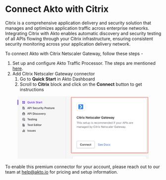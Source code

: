 # Connect Akto with Citrix

Citrix is a comprehensive application delivery and security solution that manages and optimizes application traffic across enterprise networks. Integrating Citrix with Akto enables automatic discovery and security testing of all APIs flowing through your Citrix infrastructure, ensuring consistent security monitoring across your application delivery network.

To connect Akto with Citrix Netscaler Gateway, follow these steps -

1. Set up and configure Akto Traffic Processor. The steps are mentioned [here](https://docs.akto.io/getting-started/traffic-processor/hybrid-saas).
2. Add Citrix Netscaler Gateway connector
   1. Go to **Quick Start** in Akto Dashboard
   2. Scroll to **Citrix** block and click on the **Connect** button to get instructions

<figure><img src="../../.gitbook/assets/image (6).png" alt=""><figcaption></figcaption></figure>

To enable this premium connector for your account, please reach out to our team at [help@akto.io](mailto:help@akto.io) for pricing and setup information.
